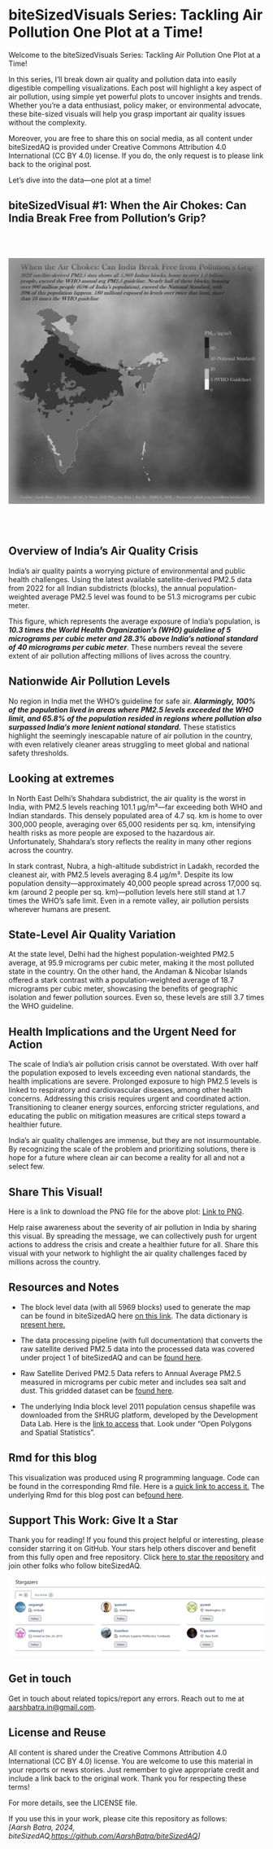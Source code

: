
# biteSizedVisuals Series: Tackling Air Pollution One Plot at a Time!

Welcome to the biteSizedVisuals Series: Tackling Air Pollution One Plot
at a Time!

In this series, I’ll break down air quality and pollution data into
easily digestible compelling visualizations. Each post will highlight a
key aspect of air pollution, using simple yet powerful plots to uncover
insights and trends. Whether you’re a data enthusiast, policy maker, or
environmental advocate, these bite-sized visuals will help you grasp
important air quality issues without the complexity.

Moreover, you are free to share this on social media, as all content
under biteSizedAQ is provided under Creative Commons Attribution 4.0
International (CC BY 4.0) license. If you do, the only request is to
please link back to the original post.

Let’s dive into the data—one plot at a time!

## biteSizedVisual \#1: When the Air Chokes: Can India Break Free from Pollution’s Grip?

<br>

<br>

![](images/final.plot.png)

<br>

<br>

## **Overview of India’s Air Quality Crisis**

India’s air quality paints a worrying picture of environmental and
public health challenges. Using the latest available satellite-derived
PM2.5 data from 2022 for all Indian subdistricts (blocks), the annual
population-weighted average PM2.5 level was found to be 51.3 micrograms
per cubic meter.

This figure, which represents the average exposure of India’s
population, is ***10.3 times the World Health Organization’s (WHO)
guideline of 5 micrograms per cubic meter and 28.3% above India’s
national standard of 40 micrograms per cubic meter***. These numbers
reveal the severe extent of air pollution affecting millions of lives
across the country.

## **Nationwide Air Pollution Levels**

No region in India met the WHO’s guideline for safe air. ***Alarmingly,
100% of the population lived in areas where PM2.5 levels exceeded the
WHO limit, and 65.8% of the population resided in regions where
pollution also surpassed India’s more lenient national standard.***
These statistics highlight the seemingly inescapable nature of air
pollution in the country, with even relatively cleaner areas struggling
to meet global and national safety thresholds.

## Looking at extremes

In North East Delhi’s Shahdara subdistrict, the air quality is the worst
in India, with PM2.5 levels reaching 101.1 µg/m³—far exceeding both WHO
and Indian standards. This densely populated area of 4.7 sq. km is home
to over 300,000 people, averaging over 65,000 residents per sq. km,
intensifying health risks as more people are exposed to the hazardous
air. Unfortunately, Shahdara’s story reflects the reality in many other
regions across the country.

In stark contrast, Nubra, a high-altitude subdistrict in Ladakh,
recorded the cleanest air, with PM2.5 levels averaging 8.4 µg/m³.
Despite its low population density—approximately 40,000 people spread
across 17,000 sq. km (around 2 people per sq. km)—pollution levels here
still stand at 1.7 times the WHO’s safe limit. Even in a remote valley,
air pollution persists wherever humans are present.

## **State-Level Air Quality Variation**

At the state level, Delhi had the highest population-weighted PM2.5
average, at 95.9 micrograms per cubic meter, making it the most polluted
state in the country. On the other hand, the Andaman & Nicobar Islands
offered a stark contrast with a population-weighted average of 18.7
micrograms per cubic meter, showcasing the benefits of geographic
isolation and fewer pollution sources. Even so, these levels are still
3.7 times the WHO guideline.

## **Health Implications and the Urgent Need for Action**

The scale of India’s air pollution crisis cannot be overstated. With
over half the population exposed to levels exceeding even national
standards, the health implications are severe. Prolonged exposure to
high PM2.5 levels is linked to respiratory and cardiovascular diseases,
among other health concerns. Addressing this crisis requires urgent and
coordinated action. Transitioning to cleaner energy sources, enforcing
stricter regulations, and educating the public on mitigation measures
are critical steps toward a healthier future.

India’s air quality challenges are immense, but they are not
insurmountable. By recognizing the scale of the problem and prioritizing
solutions, there is hope for a future where clean air can become a
reality for all and not a select few.

## **Share This Visual!**

Here is a link to download the PNG file for the above plot: [Link to
PNG](https://github.com/AarshBatra/biteSizedAQ/blob/main/7.bite.sized.vis.1.ind_bl_pol_dist/final.plot.png).

Help raise awareness about the severity of air pollution in India by
sharing this visual. By spreading the message, we can collectively push
for urgent actions to address the crisis and create a healthier future
for all. Share this visual with your network to highlight the air
quality challenges faced by millions across the country.

## Resources and Notes

- The block level data (with all 5969 blocks) used to generate the map
  can be found in biteSizedAQ here [on this
  link](https://github.com/AarshBatra/biteSizedAQ/blob/main/7.bite.sized.vis.1.ind_bl_pol_dist/final_data.csv).
  The data dictionary is [present
  here.](https://github.com/AarshBatra/biteSizedAQ/blob/main/7.bite.sized.vis.1.ind_bl_pol_dist/data.dictionary.txt)

- The data processing pipeline (with full documentation) that converts
  the raw satellite derived PM2.5 data into the processed data was
  covered under project 1 of biteSizedAQ and can be [found
  here](https://github.com/AarshBatra/biteSizedAQ/tree/main/1.ind.block.pm2.5.sat.data.processing).

- Raw Satellite Derived PM2.5 Data refers to Annual Average PM2.5
  measured in micrograms per cubic meter and includes sea salt and dust.
  This gridded dataset can be [found
  here](https://sites.wustl.edu/acag/datasets/surface-pm2-5/#V6.GL.02).

- The underlying India block level 2011 population census shapefile was
  downloaded from the SHRUG platform, developed by the Development Data
  Lab. Here is the [link to
  access](https://www.devdatalab.org/shrug_download/) that. Look under
  “Open Polygons and Spatial Statistics”.

## Rmd for this blog

This visualization was produced using R programming language. Code can
be found in the corresponding Rmd file. Here is a [quick link to access
it.](https://github.com/AarshBatra/biteSizedAQ/blob/main/7.bite.sized.vis.1.ind_bl_pol_dist.Rmd)
The underlying Rmd for this blog post can be[found
here](https://github.com/AarshBatra/biteSizedAQ/blob/main/7.bite.sized.vis.1.ind_bl_pol_dist/README.Rmd).

## Support This Work: Give It a Star

Thank you for reading! If you found this project helpful or interesting,
please consider starring it on GitHub. Your stars help others discover
and benefit from this fully open and free repository. Click [here to
star the
repository](https://github.com/AarshBatra/biteSizedAQ/stargazers) and
join other folks who follow biteSizedAQ.

![](images/clipboard-1645959672.png)

## Get in touch

Get in touch about related topics/report any errors. Reach out to me at
<aarshbatra.in@gmail.com>.

## License and Reuse

All content is shared under the Creative Commons Attribution 4.0
International (CC BY 4.0) license. You are welcome to use this material
in your reports or news stories. Just remember to give appropriate
credit and include a link back to the original work. Thank you for
respecting these terms!

For more details, see the LICENSE file.

If you use this in your work, please cite this repository as follows:  
*\[Aarsh Batra, 2024,
biteSizedAQ,<https://github.com/AarshBatra/biteSizedAQ>\]*
